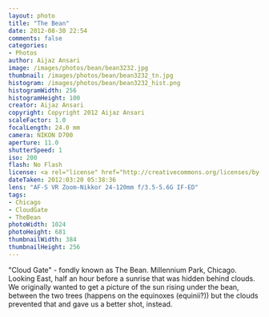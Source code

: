 ```yaml
---
layout: photo
title: "The Bean"
date: 2012-08-30 22:54
comments: false
categories:
- Photos
author: Aijaz Ansari
image: /images/photos/bean/bean3232.jpg
thumbnail: /images/photos/bean/bean3232_tn.jpg
histogram: /images/photos/bean/bean3232_hist.png
histogramWidth: 256
histogramHeight: 100
creator: Aijaz Ansari
copyright: Copyright 2012 Aijaz Ansari
scaleFactor: 1.0
focalLength: 24.0 mm
camera: NIKON D700
aperture: 11.0
shutterSpeed: 1
iso: 200
flash: No Flash
license: <a rel="license" href="http://creativecommons.org/licenses/by-nc-nd/3.0/deed.en_US"><img alt="Creative Commons License" style="border-width:0" src="http://i.creativecommons.org/l/by-nc-nd/3.0/88x31.png" /></a>
dateTaken: 2012:03:20 05:38:36
lens: "AF-S VR Zoom-Nikkor 24-120mm f/3.5-5.6G IF-ED"
tags:
- Chicago
- CloudGate
- TheBean
photoWidth: 1024
photoHeight: 681
thumbnailWidth: 384
thumbnailHeight: 256
---
```


"Cloud Gate" - fondly known as The Bean. Millennium Park, Chicago. Looking
East, half an hour before a sunrise that was hidden behind
clouds.<!-- more --> We originally wanted to get a picture of the sun
rising under the bean, between the two trees (happens on the equinoxes
(equinii?)) but the clouds prevented that and gave us a better shot,
instead. 
